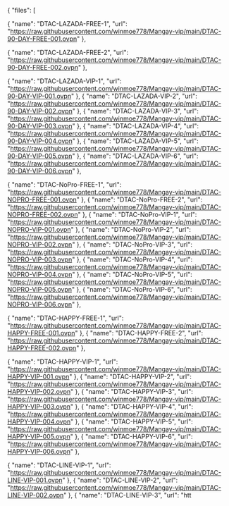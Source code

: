 {
   "files": [    
 
{
         "name": "DTAC-LAZADA-FREE-1",
         "url": "https://raw.githubusercontent.com/winmoe778/Mangay-vip/main/DTAC-90-DAY-FREE-001.ovpn"
     },

{
         "name": "DTAC-LAZADA-FREE-2",
         "url": "https://raw.githubusercontent.com/winmoe778/Mangay-vip/main/DTAC-90-DAY-FREE-002.ovpn"
     },

{
         "name": "DTAC-LAZADA-VIP-1",
         "url": "https://raw.githubusercontent.com/winmoe778/Mangay-vip/main/DTAC-90-DAY-VIP-001.ovpn"
      },
{
         "name": "DTAC-LAZADA-VIP-2",
         "url": "https://raw.githubusercontent.com/winmoe778/Mangay-vip/main/DTAC-90-DAY-VIP-002.ovpn"
      },
{
         "name": "DTAC-LAZADA-VIP-3",
         "url": "https://raw.githubusercontent.com/winmoe778/Mangay-vip/main/DTAC-90-DAY-VIP-003.ovpn"
      },
{
         "name": "DTAC-LAZADA-VIP-4",
         "url": "https://raw.githubusercontent.com/winmoe778/Mangay-vip/main/DTAC-90-DAY-VIP-004.ovpn"
      },
{
         "name": "DTAC-LAZADA-VIP-5",
         "url": "https://raw.githubusercontent.com/winmoe778/Mangay-vip/main/DTAC-90-DAY-VIP-005.ovpn"
      },
{
         "name": "DTAC-LAZADA-VIP-6",
         "url": "https://raw.githubusercontent.com/winmoe778/Mangay-vip/main/DTAC-90-DAY-VIP-006.ovpn"
      },

{
         "name": "DTAC-NoPro-FREE-1",
         "url": "https://raw.githubusercontent.com/winmoe778/Mangay-vip/main/DTAC-NOPRO-FREE-001.ovpn"
     },
{
         "name": "DTAC-NoPro-FREE-2",
         "url": "https://raw.githubusercontent.com/winmoe778/Mangay-vip/main/DTAC-NOPRO-FREE-002.ovpn"
     },
{
         "name": "DTAC-NoPro-VIP-1",
         "url": "https://raw.githubusercontent.com/winmoe778/Mangay-vip/main/DTAC-NOPRO-VIP-001.ovpn"
     },
{
         "name": "DTAC-NoPro-VIP-2",
         "url": "https://raw.githubusercontent.com/winmoe778/Mangay-vip/main/DTAC-NOPRO-VIP-002.ovpn"
     },
{
         "name": "DTAC-NoPro-VIP-3",
         "url": "https://raw.githubusercontent.com/winmoe778/Mangay-vip/main/DTAC-NOPRO-VIP-003.ovpn"
     },
{
         "name": "DTAC-NoPro-VIP-4",
         "url": "https://raw.githubusercontent.com/winmoe778/Mangay-vip/main/DTAC-NOPRO-VIP-004.ovpn"
     },
{
         "name": "DTAC-NoPro-VIP-5",
         "url": "https://raw.githubusercontent.com/winmoe778/Mangay-vip/main/DTAC-NOPRO-VIP-005.ovpn"
     },
{
         "name": "DTAC-NoPro-VIP-6",
         "url": "https://raw.githubusercontent.com/winmoe778/Mangay-vip/main/DTAC-NOPRO-VIP-006.ovpn"
     },

{
         "name": "DTAC-HAPPY-FREE-1",
         "url": "https://raw.githubusercontent.com/winmoe778/Mangay-vip/main/DTAC-HAPPY-FREE-001.ovpn"
      },
{
         "name": "DTAC-HAPPY-FREE-2",
         "url": "https://raw.githubusercontent.com/winmoe778/Mangay-vip/main/DTAC-HAPPY-FREE-002.ovpn"
      },

{
         "name": "DTAC-HAPPY-VIP-1",
         "url": "https://raw.githubusercontent.com/winmoe778/Mangay-vip/main/DTAC-HAPPY-VIP-001.ovpn"
      },
{
         "name": "DTAC-HAPPY-VIP-2",
         "url": "https://raw.githubusercontent.com/winmoe778/Mangay-vip/main/DTAC-HAPPY-VIP-002.ovpn"
      },
{
         "name": "DTAC-HAPPY-VIP-3",
         "url": "https://raw.githubusercontent.com/winmoe778/Mangay-vip/main/DTAC-HAPPY-VIP-003.ovpn"
      },
{
         "name": "DTAC-HAPPY-VIP-4",
         "url": "https://raw.githubusercontent.com/winmoe778/Mangay-vip/main/DTAC-HAPPY-VIP-004.ovpn"
      },
{
         "name": "DTAC-HAPPY-VIP-5",
         "url": "https://raw.githubusercontent.com/winmoe778/Mangay-vip/main/DTAC-HAPPY-VIP-005.ovpn"
      },
{
         "name": "DTAC-HAPPY-VIP-6",
         "url": "https://raw.githubusercontent.com/winmoe778/Mangay-vip/main/DTAC-HAPPY-VIP-006.ovpn"
      },

{
         "name": "DTAC-LINE-VIP-1",
         "url": "https://raw.githubusercontent.com/winmoe778/Mangay-vip/main/DTAC-LINE-VIP-001.ovpn"
      },
{
         "name": "DTAC-LINE-VIP-2",
         "url": "https://raw.githubusercontent.com/winmoe778/Mangay-vip/main/DTAC-LINE-VIP-002.ovpn"
      },
{
         "name": "DTAC-LINE-VIP-3",
         "url": "htt
